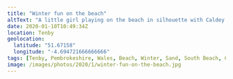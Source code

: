 ```yaml
---
title: "Winter fun on the beach"
altText: "A little girl playing on the beach in silhouette with Caldey island in the background"
date: 2020-01-10T10:49:34Z
location: Tenby
geolocation: 
  latitude: "51.67158"
  longitude: "-4.694721666666666"
tags: [Tenby, Pembrokeshire, Wales, Beach, Winter, Sand, South Beach, Caldey Island]
image: /images/photos/2020/1/winter-fun-on-the-beach.jpg
---
```

